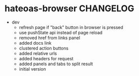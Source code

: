 hateoas-browser CHANGELOG
=========================

* dev
  - refresh page if "back" button in browser is pressed
  - use pushState api instead of page reload
  - removed href from links panel
  - added docs link
  - clustered action buttons
  - added relative urls
  - added headers for request
  - added panels and tabs to split result
  - initial version
